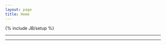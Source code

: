 ```yaml
---
layout: page
title: Home
---
```

{% include JB/setup %}

<link href="{{ ASSET_PATH }}/bootstrap-social-gh-pages/assets/css/font-awesome.css" rel="stylesheet">

<!-- Social buttons -->
<hr>
<div class="links">
  <center>
    <a href="https://github.com/kien-ha/">
      <span class="fa-stack fa-lg">
        <i class="fa fa-circle fa-stack-2x"></i>
        <i class="fa fa-github fa-stack-1x fa-inverse"></i>
      </span>
    </a>
    <a href="https://ca.linkedin.com/in/kien-ha-9a6396a4">
      <span class="fa-stack fa-lg">
        <i class="fa fa-circle fa-stack-2x"></i>
        <i class="fa fa-linkedin fa-stack-1x fa-inverse"></i>
      </span>
    </a>
  </center>
</div>
<hr>
